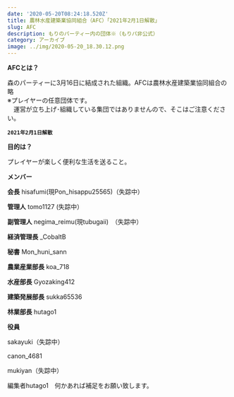 ```yaml
---
date: '2020-05-20T08:24:18.520Z'
title: 農林水産建築業協同組合（AFC）「2021年2月1日解散」
slug: AFC
description: もりのパーティー内の団体※（もりパ非公式）
category: アーカイブ
image: ../img/2020-05-20_18.30.12.png
---
```

**AFCとは？**

森のパーティーに3月16日に結成された組織。AFCは農林水産建築業協同組合の略\
※プレイヤーの任意団体です。\
　運営が立ち上げ･組織している集団ではありませんので、そこはご注意ください。

**`2021年2月1日解散`**

**目的は？**

プレイヤーが楽しく便利な生活を送ること。

**メンバー**

**会長** hisafumi(現Pon_hisappu25565)（失踪中）

**管理人** tomo1127 (失踪中）

**副管理人** negima_reimu(現tubugaii)　（失踪中）

**経済管理長** _CobaltB

**秘書** Mon_huni_sann

**農業産業部長** koa_718

**水産部長** Gyozaking412

**建築発展部長** sukka65536

**林業部長** hutago1

**役員**　

sakayuki（失踪中）

canon_4681

mukiyan（失踪中）

編集者hutago1　何かあれば補足をお願い致します。
